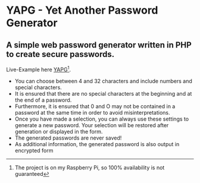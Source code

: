 # YAPG - Yet Another Password Generator

## A simple web password generator written in PHP to create secure passwords.

Live-Example here [YAPG](http://quellcode.ddns.net/yapg)[^1].

- You can choose between 4 and 32 characters and include numbers and special characters.
- It is ensured that there are no special characters at the beginning and at the end of a password.
- Furthermore, it is ensured that 0 and O may not be contained in a password at the same time in order to avoid misinterpretations.
- Once you have made a selection, you can always use these settings to generate a new password. Your selection will be restored after generation or displayed in the form.
- The generated passwords are never saved!
- As additional information, the generated password is also output in encrypted form



[^1]: The project is on my Raspberry Pi, so 100% availability is not guaranteed